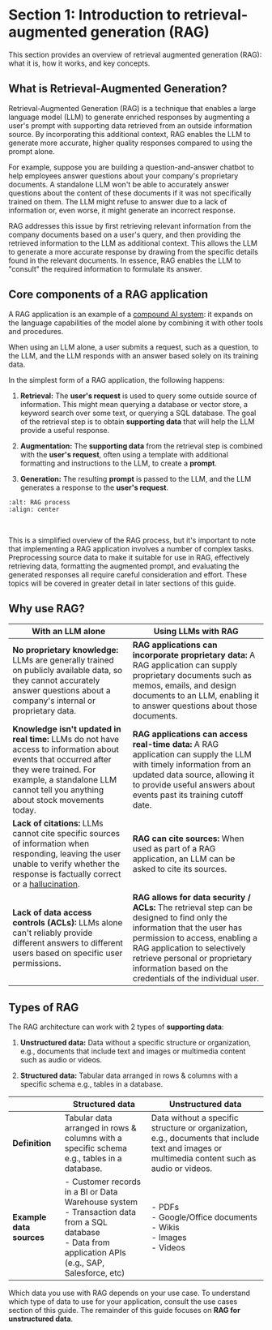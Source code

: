 # Section 1: Introduction to retrieval-augmented generation (RAG)

This section provides an overview of retrieval augmented generation (RAG): what it is, how it works, and key concepts.

## What is Retrieval-Augmented Generation?

Retrieval-Augmented Generation (RAG) is a technique that enables a large language model (LLM) to generate enriched responses by augmenting a user's prompt with supporting data retrieved from an outside information source. By incorporating this additional context, RAG enables the LLM to generate more accurate, higher quality responses compared to using the prompt alone.

For example, suppose you are building a question-and-answer chatbot to help employees answer questions about your company's proprietary documents. A standalone LLM won't be able to accurately answer questions about the content of these documents if it was not specifically trained on them. The LLM might refuse to answer due to a lack of information or, even worse, it might generate an incorrect response.

RAG addresses this issue by first retrieving relevant information from the company documents based on a user's query, and then providing the retrieved information to the LLM as additional context. This allows the LLM to generate a more accurate response by drawing from the specific details found in the relevant documents. In essence, RAG enables the LLM to "consult" the required information to formulate its answer.

## Core components of a RAG application

A RAG application is an example of a [compound AI system](https://bair.berkeley.edu/blog/2024/02/18/compound-ai-systems/): it expands on the language capabilities of the model alone by combining it with other tools and procedures.

When using an LLM alone, a user submits a request, such as a question, to the LLM, and the LLM responds with an answer based solely on its training data.

In the simplest form of a RAG application, the following happens:

1. **Retrieval:** The **user's request** is used to query some outside source of information. This might mean querying a database or vector store, a keyword search over some text, or querying a SQL database. The goal of the retrieval step is to obtain **supporting data** that will help the LLM provide a useful response.

2. **Augmentation:** The **supporting data** from the retrieval step is combined with the **user's request**, often using a template with additional formatting and instructions to the LLM, to create a **prompt**.

3. **Generation:** The resulting **prompt** is passed to the LLM, and the LLM generates a response to the **user's request**.

```{image} ../images/1-introduction-to-rag/1_img.png
:alt: RAG process
:align: center
```

<br>

This is a simplified overview of the RAG process, but it's important to note that implementing a RAG application involves a number of complex tasks. Preprocessing source data to make it suitable for use in RAG, effectively retrieving data, formatting the augmented prompt, and evaluating the generated responses all require careful consideration and effort. These topics will be covered in greater detail in later sections of this guide.

## Why use RAG?

| With an LLM alone                                                                                                                                                                                   | Using LLMs with RAG                                                                                                                                                                                                   |
|-----------------------------------------------------------------------------------------------------------------------------------------------------------------------------------------------------|------------------------------------------------------------------------------------------------------------------------------------------------------------------------------------------------------------------------|
| **No proprietary knowledge:** LLMs are generally trained on publicly available data, so they cannot accurately answer questions about a company's internal or proprietary data.                      | **RAG applications can incorporate proprietary data:** A RAG application can supply proprietary documents such as memos, emails, and design documents to an LLM, enabling it to answer questions about those documents. |
| **Knowledge isn't updated in real time:** LLMs do not have access to information about events that occurred after they were trained. For example, a standalone LLM cannot tell you anything about stock movements today. | **RAG applications can access real-time data:** A RAG application can supply the LLM with timely information from an updated data source, allowing it to provide useful answers about events past its training cutoff date.                                                                                                                                                                     |
| **Lack of citations:** LLMs cannot cite specific sources of information when responding, leaving the user unable to verify whether the response is factually correct or a [hallucination](https://en.wikipedia.org/wiki/Hallucination_(artificial_intelligence)). | **RAG can cite sources:** When used as part of a RAG application, an LLM can be asked to cite its sources.                                                                                                            |
| **Lack of data access controls (ACLs):** LLMs alone can't reliably provide different answers to different users based on specific user permissions.                                                   | **RAG allows for data security / ACLs:** The retrieval step can be designed to find only the information that the user has permission to access, enabling a RAG application to selectively retrieve personal or proprietary information based on the credentials of the individual user.                                                                                                                 |

## Types of RAG

The RAG architecture can work with 2 types of **supporting data**:

1. **Unstructured data:** Data without a specific structure or organization, e.g., documents that include text and images or multimedia content such as audio or videos.

2. **Structured data:** Tabular data arranged in rows & columns with a specific schema e.g., tables in a database.

| | Structured data | Unstructured data |
|---|---|---|
| **Definition** | Tabular data arranged in rows & columns with a specific schema e.g., tables in a database. | Data without a specific structure or organization, e.g., documents that include text and images or multimedia content such as audio or videos. |
| **Example data sources** | - Customer records in a BI or Data Warehouse system<br>- Transaction data from a SQL database<br>- Data from application APIs (e.g., SAP, Salesforce, etc) | - PDFs<br>- Google/Office documents<br>- Wikis<br>- Images<br>- Videos |

Which data you use with RAG depends on your use case. To understand which type of data to use for your application, consult the use cases section of this guide. The remainder of this guide focuses on **RAG for unstructured data**.
